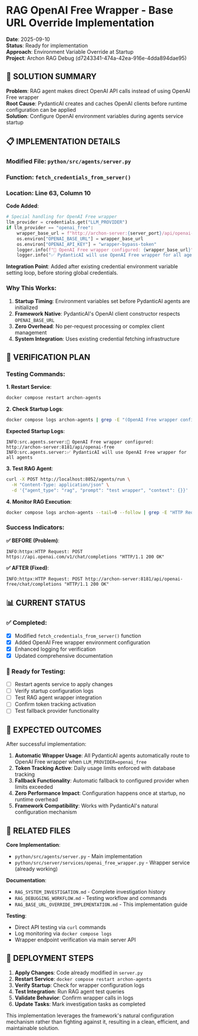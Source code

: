 # RAG OpenAI Free Wrapper - Base URL Override Implementation

**Date**: 2025-09-10  
**Status**: Ready for implementation  
**Approach**: Environment Variable Override at Startup  
**Project**: Archon RAG Debug (d7243341-474a-42ea-916e-4dda894dae95)

## 🎯 SOLUTION SUMMARY

**Problem**: RAG agent makes direct OpenAI API calls instead of using OpenAI Free wrapper  
**Root Cause**: PydanticAI creates and caches OpenAI clients before runtime configuration can be applied  
**Solution**: Configure OpenAI environment variables during agents service startup

## 📋 IMPLEMENTATION DETAILS

### **Modified File**: `python/src/agents/server.py`
### **Function**: `fetch_credentials_from_server()`
### **Location**: Line 63, Column 10

**Code Added**:
```python
# Special handling for OpenAI Free wrapper
llm_provider = credentials.get("LLM_PROVIDER")
if llm_provider == "openai_free":
    wrapper_base_url = f"http://archon-server:{server_port}/api/openai-free"
    os.environ["OPENAI_BASE_URL"] = wrapper_base_url
    os.environ["OPENAI_API_KEY"] = "wrapper-bypass-token"
    logger.info(f"🎯 OpenAI Free wrapper configured: {wrapper_base_url}")
    logger.info("✅ PydanticAI will use OpenAI Free wrapper for all agents")
```

**Integration Point**: Added after existing credential environment variable setting loop, before storing global credentials.

### **Why This Works**:
1. **Startup Timing**: Environment variables set before PydanticAI agents are initialized
2. **Framework Native**: PydanticAI's OpenAI client constructor respects `OPENAI_BASE_URL`
3. **Zero Overhead**: No per-request processing or complex client management
4. **System Integration**: Uses existing credential fetching infrastructure

## 🧪 VERIFICATION PLAN

### **Testing Commands**:

**1. Restart Service**:
```bash
docker compose restart archon-agents
```

**2. Check Startup Logs**:
```bash
docker compose logs archon-agents | grep -E "(OpenAI Free wrapper configured|PydanticAI will use)"
```

**Expected Startup Logs**:
```
INFO:src.agents.server:🎯 OpenAI Free wrapper configured: http://archon-server:8181/api/openai-free
INFO:src.agents.server:✅ PydanticAI will use OpenAI Free wrapper for all agents
```

**3. Test RAG Agent**:
```bash
curl -X POST http://localhost:8052/agents/run \
  -H "Content-Type: application/json" \
  -d '{"agent_type": "rag", "prompt": "test wrapper", "context": {}}'
```

**4. Monitor RAG Execution**:
```bash
docker compose logs archon-agents --tail=0 --follow | grep -E "HTTP Request: POST"
```

### **Success Indicators**:

**✅ BEFORE (Problem)**:
```
INFO:httpx:HTTP Request: POST https://api.openai.com/v1/chat/completions "HTTP/1.1 200 OK"
```

**✅ AFTER (Fixed)**:
```
INFO:httpx:HTTP Request: POST http://archon-server:8181/api/openai-free/chat/completions "HTTP/1.1 200 OK"
```

## 📊 CURRENT STATUS

### **✅ Completed**:
- [x] Modified `fetch_credentials_from_server()` function
- [x] Added OpenAI Free wrapper environment configuration  
- [x] Enhanced logging for verification
- [x] Updated comprehensive documentation

### **🔄 Ready for Testing**:
- [ ] Restart agents service to apply changes
- [ ] Verify startup configuration logs
- [ ] Test RAG agent wrapper integration
- [ ] Confirm token tracking activation
- [ ] Test fallback provider functionality

## 🎯 EXPECTED OUTCOMES

After successful implementation:

1. **Automatic Wrapper Usage**: All PydanticAI agents automatically route to OpenAI Free wrapper when `LLM_PROVIDER=openai_free`
2. **Token Tracking Active**: Daily usage limits enforced with database tracking
3. **Fallback Functionality**: Automatic fallback to configured provider when limits exceeded
4. **Zero Performance Impact**: Configuration happens once at startup, no runtime overhead
5. **Framework Compatibility**: Works with PydanticAI's natural configuration mechanism

## 🔗 RELATED FILES

**Core Implementation**:
- `python/src/agents/server.py` - Main implementation
- `python/src/server/services/openai_free_wrapper.py` - Wrapper service (already working)

**Documentation**:
- `RAG_SYSTEM_INVESTIGATION.md` - Complete investigation history
- `RAG_DEBUGGING_WORKFLOW.md` - Testing workflow and commands
- `RAG_BASE_URL_OVERRIDE_IMPLEMENTATION.md` - This implementation guide

**Testing**:
- Direct API testing via `curl` commands
- Log monitoring via `docker compose logs`
- Wrapper endpoint verification via main server API

## 🚀 DEPLOYMENT STEPS

1. **Apply Changes**: Code already modified in `server.py`
2. **Restart Service**: `docker compose restart archon-agents`
3. **Verify Startup**: Check for wrapper configuration logs
4. **Test Integration**: Run RAG agent test queries
5. **Validate Behavior**: Confirm wrapper calls in logs
6. **Update Tasks**: Mark investigation tasks as completed

This implementation leverages the framework's natural configuration mechanism rather than fighting against it, resulting in a clean, efficient, and maintainable solution.